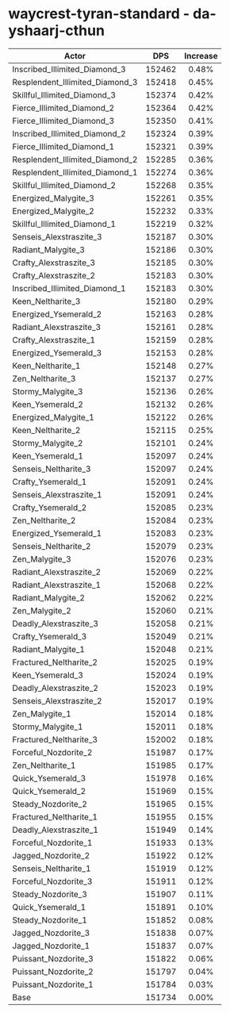 # waycrest-tyran-standard - da-yshaarj-cthun
| Actor | DPS | Increase |
|---|:---:|:---:|
|Inscribed_Illimited_Diamond_3|152462|0.48%|
|Resplendent_Illimited_Diamond_3|152418|0.45%|
|Skillful_Illimited_Diamond_3|152374|0.42%|
|Fierce_Illimited_Diamond_2|152364|0.42%|
|Fierce_Illimited_Diamond_3|152350|0.41%|
|Inscribed_Illimited_Diamond_2|152324|0.39%|
|Fierce_Illimited_Diamond_1|152321|0.39%|
|Resplendent_Illimited_Diamond_2|152285|0.36%|
|Resplendent_Illimited_Diamond_1|152274|0.36%|
|Skillful_Illimited_Diamond_2|152268|0.35%|
|Energized_Malygite_3|152261|0.35%|
|Energized_Malygite_2|152232|0.33%|
|Skillful_Illimited_Diamond_1|152219|0.32%|
|Senseis_Alexstraszite_3|152187|0.30%|
|Radiant_Malygite_3|152186|0.30%|
|Crafty_Alexstraszite_3|152185|0.30%|
|Crafty_Alexstraszite_2|152183|0.30%|
|Inscribed_Illimited_Diamond_1|152183|0.30%|
|Keen_Neltharite_3|152180|0.29%|
|Energized_Ysemerald_2|152163|0.28%|
|Radiant_Alexstraszite_3|152161|0.28%|
|Crafty_Alexstraszite_1|152159|0.28%|
|Energized_Ysemerald_3|152153|0.28%|
|Keen_Neltharite_1|152148|0.27%|
|Zen_Neltharite_3|152137|0.27%|
|Stormy_Malygite_3|152136|0.26%|
|Keen_Ysemerald_2|152132|0.26%|
|Energized_Malygite_1|152122|0.26%|
|Keen_Neltharite_2|152115|0.25%|
|Stormy_Malygite_2|152101|0.24%|
|Keen_Ysemerald_1|152097|0.24%|
|Senseis_Neltharite_3|152097|0.24%|
|Crafty_Ysemerald_1|152091|0.24%|
|Senseis_Alexstraszite_1|152091|0.24%|
|Crafty_Ysemerald_2|152085|0.23%|
|Zen_Neltharite_2|152084|0.23%|
|Energized_Ysemerald_1|152083|0.23%|
|Senseis_Neltharite_2|152079|0.23%|
|Zen_Malygite_3|152076|0.23%|
|Radiant_Alexstraszite_2|152069|0.22%|
|Radiant_Alexstraszite_1|152068|0.22%|
|Radiant_Malygite_2|152062|0.22%|
|Zen_Malygite_2|152060|0.21%|
|Deadly_Alexstraszite_3|152058|0.21%|
|Crafty_Ysemerald_3|152049|0.21%|
|Radiant_Malygite_1|152048|0.21%|
|Fractured_Neltharite_2|152025|0.19%|
|Keen_Ysemerald_3|152024|0.19%|
|Deadly_Alexstraszite_2|152023|0.19%|
|Senseis_Alexstraszite_2|152017|0.19%|
|Zen_Malygite_1|152014|0.18%|
|Stormy_Malygite_1|152011|0.18%|
|Fractured_Neltharite_3|152002|0.18%|
|Forceful_Nozdorite_2|151987|0.17%|
|Zen_Neltharite_1|151985|0.17%|
|Quick_Ysemerald_3|151978|0.16%|
|Quick_Ysemerald_2|151969|0.15%|
|Steady_Nozdorite_2|151965|0.15%|
|Fractured_Neltharite_1|151955|0.15%|
|Deadly_Alexstraszite_1|151949|0.14%|
|Forceful_Nozdorite_1|151933|0.13%|
|Jagged_Nozdorite_2|151922|0.12%|
|Senseis_Neltharite_1|151919|0.12%|
|Forceful_Nozdorite_3|151911|0.12%|
|Steady_Nozdorite_3|151907|0.11%|
|Quick_Ysemerald_1|151891|0.10%|
|Steady_Nozdorite_1|151852|0.08%|
|Jagged_Nozdorite_3|151838|0.07%|
|Jagged_Nozdorite_1|151837|0.07%|
|Puissant_Nozdorite_3|151822|0.06%|
|Puissant_Nozdorite_2|151797|0.04%|
|Puissant_Nozdorite_1|151784|0.03%|
|Base|151734|0.00%|
